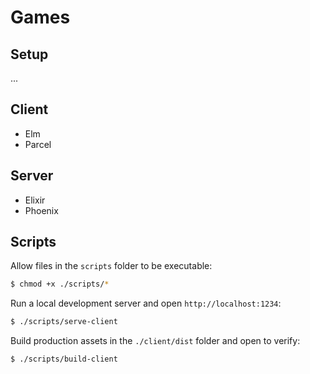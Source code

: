 # Games

## Setup

...

## Client

- Elm
- Parcel

## Server

- Elixir
- Phoenix

## Scripts

Allow files in the `scripts` folder to be executable:

```sh
$ chmod +x ./scripts/*
```

Run a local development server and open `http://localhost:1234`:

```sh
$ ./scripts/serve-client
```

Build production assets in the `./client/dist` folder and open to verify:

```sh
$ ./scripts/build-client
```
